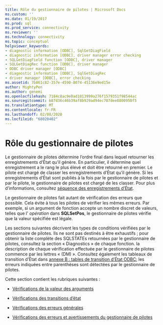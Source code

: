 ```yaml
---
title: Rôle du gestionnaire de pilotes | Microsoft Docs
ms.custom: ''
ms.date: 01/19/2017
ms.prod: sql
ms.prod_service: connectivity
ms.reviewer: ''
ms.technology: connectivity
ms.topic: conceptual
helpviewer_keywords:
- diagnostic information [ODBC], SqlGetDiagField
- diagnostic information [ODBC], driver manager error checking
- SQLGetDiagField function [ODBC], driver manager
- SQLGetDiagRec function [ODBC], driver manager
- ODBC driver manager [ODBC]
- diagnostic information [ODBC], SqlGetDiagRec
- driver manager [ODBC], error checking
ms.assetid: 7b861c82-357e-4590-8074-45136e9ed15e
author: MightyPen
ms.author: genemi
ms.openlocfilehash: 7184c8ac9e0ad1813999a276f1579351f98544ac
ms.sourcegitcommit: b87d36c46b39af8b929ad94ec707dee8800950f5
ms.translationtype: MT
ms.contentlocale: fr-FR
ms.lasthandoff: 02/08/2020
ms.locfileid: "68020402"
---
```

# <a name="role-of-the-driver-manager"></a>Rôle du gestionnaire de pilotes
Le gestionnaire de pilotes détermine l’ordre final dans lequel retourner les enregistrements d’État qu’il génère. En particulier, il détermine quel enregistrement a le rang le plus élevé et doit être retourné en premier. Le pilote est chargé de classer les enregistrements d’État qu’il génère. Si les enregistrements d’État sont publiés à la fois par le gestionnaire de pilotes et par le pilote, le gestionnaire de pilotes est chargé de les classer. Pour plus d’informations, consultez [séquence des enregistrements d’État](../../../odbc/reference/develop-app/sequence-of-status-records.md).  
  
 Le gestionnaire de pilotes fait autant de vérification des erreurs que possible. Cela évite à tous les pilotes de vérifier les mêmes erreurs. Par exemple, si un argument de fonction accepte un nombre discret de valeurs, telles que l' *opération* dans **SQLSetPos**, le gestionnaire de pilotes vérifie que la valeur spécifiée est légale.  
  
 Les sections suivantes décrivent les types de conditions vérifiées par le gestionnaire de pilotes. Ils ne sont pas destinés à être exhaustifs ; pour obtenir la liste complète des SQLSTATEs retournées par le gestionnaire de pilotes, consultez la section « Diagnostics » de chaque fonction. la description de chaque vérification effectuée par le gestionnaire de pilotes commence par les lettres « (DM) ». Consultez également les tableaux de transition d’État dans [annexe B : tables de transition d’État ODBC](../../../odbc/reference/appendixes/appendix-b-odbc-state-transition-tables.md); les erreurs indiquées entre parenthèses sont détectées par le gestionnaire de pilotes.  
  
 Cette section contient les rubriques suivantes :  
  
-   [Vérifications de la valeur des arguments](../../../odbc/reference/develop-app/argument-value-checks.md)  
  
-   [Vérifications des transitions d’état](../../../odbc/reference/develop-app/state-transition-checks.md)  
  
-   [Vérifications des erreurs générales](../../../odbc/reference/develop-app/general-error-checks.md)  
  
-   [Vérifications des erreurs et avertissements du gestionnaire de pilotes](../../../odbc/reference/develop-app/driver-manager-error-and-warning-checks.md)

